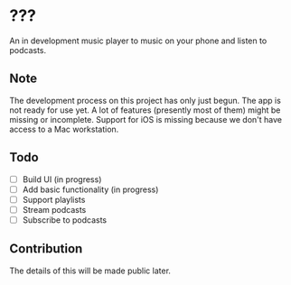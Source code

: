 # ???

An in development music player to music on your phone and listen to podcasts.

## Note

The development process on this project has only just begun. The app is not ready for use yet. A lot of features (presently most of them) might be missing or incomplete. Support for iOS is missing because we don't have access to a Mac workstation.

## Todo
  - [ ] Build UI (in progress)
  - [ ] Add basic functionality (in progress)
  - [ ] Support playlists
  - [ ] Stream podcasts
  - [ ] Subscribe to podcasts

## Contribution

The details of this will be made public later.